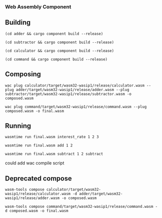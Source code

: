 ### Web Assembly Component

## Building
`(cd adder && cargo component build --release)`

`(cd subtractor && cargo component build --release)`

`(cd calculator && cargo component build --release)`

`(cd command && cargo component build --release)`

## Composing
`wac plug calculator/target/wasm32-wasip1/release/calculator.wasm --plug adder/target/wasm32-wasip1/release/adder.wasm --plug subtractor/target/wasm32-wasip1/release/subtractor.wasm -o composed.wasm`

`wac plug command/target/wasm32-wasip1/release/command.wasm --plug composed.wasm -o final.wasm`

## Running
`wasmtime run final.wasm interest_rate 1 2 3`

`wasmtime run final.wasm add 1 2`

`wasmtime run final.wasm subtract 1 2 subtract`

could add wac compile script


## Deprecated compose
`wasm-tools compose calculator/target/wasm32-wasip1/release/calculator.wasm -d adder/target/wasm32-wasip1/release/adder.wasm -o composed.wasm`

`wasm-tools compose command/target/wasm32-wasip1/release/command.wasm -d composed.wasm -o final.wasm`
